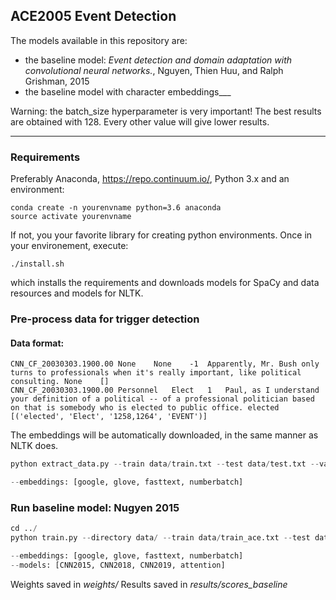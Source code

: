 ## ACE2005 Event Detection

The models available in this repository are:
* the baseline model: *Event detection and domain adaptation with convolutional neural networks.*, Nguyen, Thien Huu, and Ralph Grishman, 2015
* the baseline model with character embeddings___

Warning: the batch_size hyperparameter is very important! The best results are obtained with 128. Every other value will give lower results.
___


### Requirements

Preferably Anaconda, https://repo.continuum.io/, Python 3.x and an environment: 
```
conda create -n yourenvname python=3.6 anaconda
source activate yourenvname
```
If not, you your favorite library for creating python environments.
Once in your environement, execute: 

```
./install.sh
```
which installs the requirements and downloads models for SpaCy and data resources and models for NLTK.

### Pre-process data for trigger detection

#### Data format:

```
CNN_CF_20030303.1900.00	None	None	-1	Apparently, Mr. Bush only turns to professionals when it's really important, like political consulting.	None	[]
CNN_CF_20030303.1900.00	Personnel	Elect	1	Paul, as I understand your definition of a political -- of a professional politician based on that is somebody who is elected to public office.	elected	[('elected', 'Elect', '1258,1264', 'EVENT')]
```

The embeddings will be automatically downloaded, in the same manner as NLTK does.

```python
python extract_data.py --train data/train.txt --test data/test.txt --valid data/valid.txt --embeddings glove --output_directory data/processed/

--embeddings: [google, glove, fasttext, numberbatch]
```

### Run baseline model: Nugyen 2015

```python
cd ../
python train.py --directory data/ --train data/train_ace.txt --test data/test_ace.txt --valid data/valid_ace.txt --embeddings glove  --generate_data

--embeddings: [google, glove, fasttext, numberbatch]
--models: [CNN2015, CNN2018, CNN2019, attention]

```

Weights saved in *weights/*
Results saved in *results/scores_baseline*





